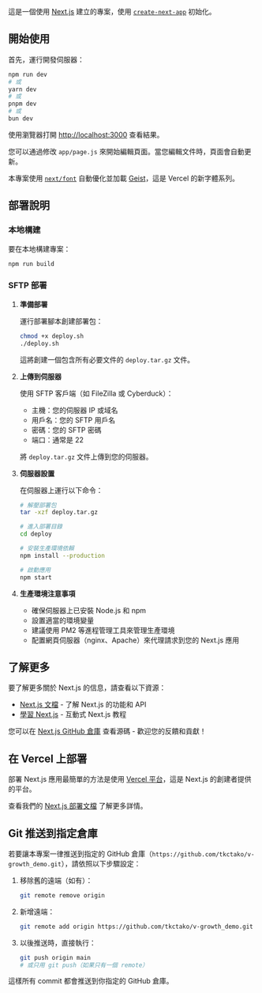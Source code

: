 這是一個使用 [Next.js](https://nextjs.org) 建立的專案，使用 [`create-next-app`](https://github.com/vercel/next.js/tree/canary/packages/create-next-app) 初始化。

## 開始使用

首先，運行開發伺服器：

```bash
npm run dev
# 或
yarn dev
# 或
pnpm dev
# 或
bun dev
```

使用瀏覽器打開 [http://localhost:3000](http://localhost:3000) 查看結果。

您可以通過修改 `app/page.js` 來開始編輯頁面。當您編輯文件時，頁面會自動更新。

本專案使用 [`next/font`](https://nextjs.org/docs/app/building-your-application/optimizing/fonts) 自動優化並加載 [Geist](https://vercel.com/font)，這是 Vercel 的新字體系列。

## 部署說明

### 本地構建

要在本地構建專案：

```bash
npm run build
```

### SFTP 部署

1. **準備部署**

   運行部署腳本創建部署包：
   ```bash
   chmod +x deploy.sh
   ./deploy.sh
   ```
   這將創建一個包含所有必要文件的 `deploy.tar.gz` 文件。

2. **上傳到伺服器**

   使用 SFTP 客戶端（如 FileZilla 或 Cyberduck）：
   - 主機：您的伺服器 IP 或域名
   - 用戶名：您的 SFTP 用戶名
   - 密碼：您的 SFTP 密碼
   - 端口：通常是 22

   將 `deploy.tar.gz` 文件上傳到您的伺服器。

3. **伺服器設置**

   在伺服器上運行以下命令：
   ```bash
   # 解壓部署包
   tar -xzf deploy.tar.gz
   
   # 進入部署目錄
   cd deploy
   
   # 安裝生產環境依賴
   npm install --production
   
   # 啟動應用
   npm start
   ```

4. **生產環境注意事項**

   - 確保伺服器上已安裝 Node.js 和 npm
   - 設置適當的環境變量
   - 建議使用 PM2 等進程管理工具來管理生產環境
   - 配置網頁伺服器（nginx、Apache）來代理請求到您的 Next.js 應用

## 了解更多

要了解更多關於 Next.js 的信息，請查看以下資源：

- [Next.js 文檔](https://nextjs.org/docs) - 了解 Next.js 的功能和 API
- [學習 Next.js](https://nextjs.org/learn) - 互動式 Next.js 教程

您可以在 [Next.js GitHub 倉庫](https://github.com/vercel/next.js) 查看源碼 - 歡迎您的反饋和貢獻！

## 在 Vercel 上部署

部署 Next.js 應用最簡單的方法是使用 [Vercel 平台](https://vercel.com/new?utm_medium=default-template&filter=next.js&utm_source=create-next-app&utm_campaign=create-next-app-readme)，這是 Next.js 的創建者提供的平台。

查看我們的 [Next.js 部署文檔](https://nextjs.org/docs/app/building-your-application/deploying) 了解更多詳情。

## Git 推送到指定倉庫

若要讓本專案一律推送到指定的 GitHub 倉庫（`https://github.com/tkctako/v-growth_demo.git`），請依照以下步驟設定：

1. 移除舊的遠端（如有）：
   ```bash
   git remote remove origin
   ```
2. 新增遠端：
   ```bash
   git remote add origin https://github.com/tkctako/v-growth_demo.git
   ```
3. 以後推送時，直接執行：
   ```bash
   git push origin main
   # 或只用 git push（如果只有一個 remote）
   ```

這樣所有 commit 都會推送到你指定的 GitHub 倉庫。
